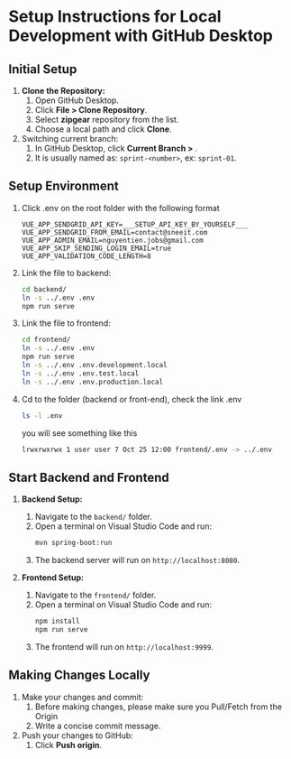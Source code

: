 # Setup Instructions for Local Development with GitHub Desktop

## Initial Setup
1. **Clone the Repository:**
   1. Open GitHub Desktop.
   2. Click **File > Clone Repository**.
   3. Select **zipgear** repository from the list.
   4. Choose a local path and click **Clone**.
2. Switching current branch:
   1. In GitHub Desktop, click **Current Branch > <branch>**.
   2. It is usually named as: `sprint-<number>`, ex: `sprint-01`.

## Setup Environment
1. Click .env on the root folder with the following format
	 ```env
	 VUE_APP_SENDGRID_API_KEY=___SETUP_API_KEY_BY_YOURSELF___
	 VUE_APP_SENDGRID_FROM_EMAIL=contact@sneeit.com
	 VUE_APP_ADMIN_EMAIL=nguyentien.jobs@gmail.com
	 VUE_APP_SKIP_SENDING_LOGIN_EMAIL=true
	 VUE_APP_VALIDATION_CODE_LENGTH=8
	 ```
2. Link the file to backend:
	  ```bash
      cd backend/
	  ln -s ../.env .env
      npm run serve
      ```
3. Link the file to frontend:
	  ```bash
      cd frontend/
	  ln -s ../.env .env
      npm run serve
	  ln -s ../.env .env.development.local
	  ln -s ../.env .env.test.local
	  ln -s ../.env .env.production.local
      ```
4. Cd to the folder (backend or front-end), check the link .env
	  ```bash
      ls -l .env	  
      ```
	  you will see something like this
	  ```bash
	  lrwxrwxrwx 1 user user 7 Oct 25 12:00 frontend/.env -> ../.env
	  ```
## Start Backend and Frontend
1. **Backend Setup:**
   1. Navigate to the `backend/` folder.
   2. Open a terminal on Visual Studio Code and run:
      ```bash
      mvn spring-boot:run
      ```
   3. The backend server will run on `http://localhost:8080`.

2. **Frontend Setup:**
   1. Navigate to the `frontend/` folder.
   2. Open a terminal on Visual Studio Code  and run:
      ```bash
      npm install
      npm run serve
      ```
   3. The frontend will run on `http://localhost:9999`.

## Making Changes Locally
1. Make your changes and commit:
   1. Before making changes, please make sure you Pull/Fetch from the Origin
   2. Write a concise commit message.
2. Push your changes to GitHub:
   1. Click **Push origin**.

